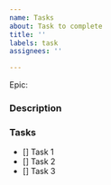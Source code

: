 ```yaml
---
name: Tasks
about: Task to complete
title: ''
labels: task
assignees: ''

---
```


Epic:

### Description

### Tasks

- [] Task 1
- [] Task 2
- [] Task 3
